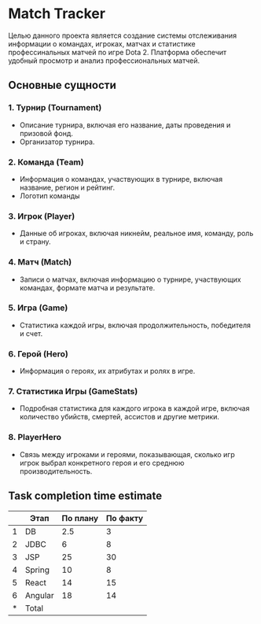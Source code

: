 # Match Tracker

Целью данного проекта является создание системы отслеживания информации о командах, игроках, матчах и статистике профессинальных матчей по игре Dota 2. Платформа обеспечит удобный просмотр и анализ профессиональных матчей.

## Основные сущности
### 1. Турнир (Tournament)
* Описание турнира, включая его название, даты проведения и призовой фонд.
* Организатор турнира.
### 2. Команда (Team)
* Информация о командах, участвующих в турнире, включая название, регион и рейтинг.
* Логотип команды
### 3. Игрок (Player)
* Данные об игроках, включая никнейм, реальное имя, команду, роль и страну.
### 4. Матч (Match)
* Записи о матчах, включая информацию о турнире, участвующих командах, формате матча и результате.
### 5. Игра (Game)
* Статистика каждой игры, включая продолжительность, победителя и счет.
### 6. Герой (Hero)
* Информация о героях, их атрибутах и ролях в игре.
### 7. Статистика Игры (GameStats)
* Подробная статистика для каждого игрока в каждой игре, включая количество убийств, смертей, ассистов и другие метрики.
### 8. PlayerHero
* Связь между игроками и героями, показывающая, сколько игр игрок выбрал конкретного героя и его среднюю производительность.

## Task completion time estimate

| |Этап|По плану|По факту|
|---|-----|-----|-----|
|1|DB|2.5|3|
|2|JDBC|6|8|
|3|JSP|25|30|
|4|Spring|10|8|
|5|React|14|15|
|6|Angular|18|14|
|*|Total|||

